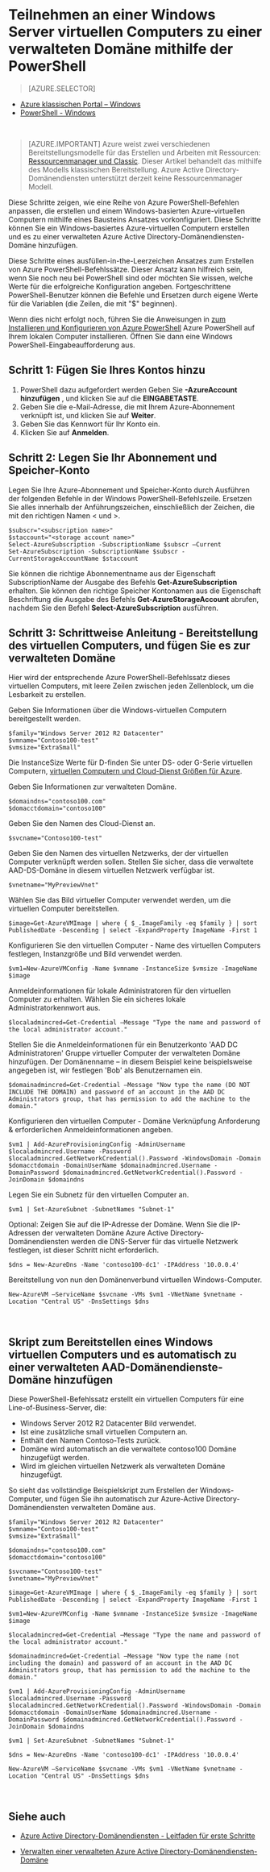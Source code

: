 <properties
    pageTitle="Azure-Active Directory-Domänendiensten: Administration Guide | Microsoft Azure"
    description="Teilnehmen an einem Windows-Computer zu einer verwalteten Domäne Azure PowerShell und das Bereitstellungsmodell klassischen verwenden."
    services="active-directory-ds"
    documentationCenter=""
    authors="mahesh-unnikrishnan"
    manager="stevenpo"
    editor="curtand"/>

<tags
    ms.service="active-directory-ds"
    ms.workload="identity"
    ms.tgt_pltfrm="na"
    ms.devlang="na"
    ms.topic="article"
    ms.date="10/01/2016"
    ms.author="maheshu"/>


# <a name="join-a-windows-server-virtual-machine-to-a-managed-domain-using-powershell"></a>Teilnehmen an einer Windows Server virtuellen Computers zu einer verwalteten Domäne mithilfe der PowerShell

> [AZURE.SELECTOR]
- [Azure klassischen Portal – Windows](active-directory-ds-admin-guide-join-windows-vm.md)
- [PowerShell - Windows](active-directory-ds-admin-guide-join-windows-vm-classic-powershell.md)

<br>

> [AZURE.IMPORTANT] Azure weist zwei verschiedenen Bereitstellungsmodelle für das Erstellen und Arbeiten mit Ressourcen: [Ressourcenmanager und Classic](../resource-manager-deployment-model.md). Dieser Artikel behandelt das mithilfe des Modells klassischen Bereitstellung. Azure Active Directory-Domänendiensten unterstützt derzeit keine Ressourcenmanager Modell.

Diese Schritte zeigen, wie eine Reihe von Azure PowerShell-Befehlen anpassen, die erstellen und einem Windows-basierten Azure-virtuellen Computern mithilfe eines Bausteins Ansatzes vorkonfiguriert. Diese Schritte können Sie ein Windows-basiertes Azure-virtuellen Computern erstellen und es zu einer verwalteten Azure Active Directory-Domänendiensten-Domäne hinzufügen.

Diese Schritte eines ausfüllen-in-the-Leerzeichen Ansatzes zum Erstellen von Azure PowerShell-Befehlssätze. Dieser Ansatz kann hilfreich sein, wenn Sie noch neu bei PowerShell sind oder möchten Sie wissen, welche Werte für die erfolgreiche Konfiguration angeben. Fortgeschrittene PowerShell-Benutzer können die Befehle und Ersetzen durch eigene Werte für die Variablen (die Zeilen, die mit "$" beginnen).

Wenn dies nicht erfolgt noch, führen Sie die Anweisungen in [zum Installieren und Konfigurieren von Azure PowerShell](../powershell-install-configure.md) Azure PowerShell auf Ihrem lokalen Computer installieren. Öffnen Sie dann eine Windows PowerShell-Eingabeaufforderung aus.

## <a name="step-1-add-your-account"></a>Schritt 1: Fügen Sie Ihres Kontos hinzu

1. PowerShell dazu aufgefordert werden Geben Sie **-AzureAccount hinzufügen** , und klicken Sie auf die **EINGABETASTE**.
2. Geben Sie die e-Mail-Adresse, die mit Ihrem Azure-Abonnement verknüpft ist, und klicken Sie auf **Weiter**.
3. Geben Sie das Kennwort für Ihr Konto ein.
4. Klicken Sie auf **Anmelden**.

## <a name="step-2-set-your-subscription-and-storage-account"></a>Schritt 2: Legen Sie Ihr Abonnement und Speicher-Konto

Legen Sie Ihre Azure-Abonnement und Speicher-Konto durch Ausführen der folgenden Befehle in der Windows PowerShell-Befehlszeile. Ersetzen Sie alles innerhalb der Anführungszeichen, einschließlich der Zeichen, die mit den richtigen Namen < und >.

    $subscr="<subscription name>"
    $staccount="<storage account name>"
    Select-AzureSubscription -SubscriptionName $subscr –Current
    Set-AzureSubscription -SubscriptionName $subscr -CurrentStorageAccountName $staccount

Sie können die richtige Abonnementname aus der Eigenschaft SubscriptionName der Ausgabe des Befehls **Get-AzureSubscription** erhalten. Sie können den richtige Speicher Kontonamen aus die Eigenschaft Beschriftung die Ausgabe des Befehls **Get-AzureStorageAccount** abrufen, nachdem Sie den Befehl **Select-AzureSubscription** ausführen.


## <a name="step-3-step-by-step-walkthrough---provision-the-virtual-machine-and-join-it-to-the-managed-domain"></a>Schritt 3: Schrittweise Anleitung - Bereitstellung des virtuellen Computers, und fügen Sie es zur verwalteten Domäne
Hier wird der entsprechende Azure PowerShell-Befehlssatz dieses virtuellen Computers, mit leere Zeilen zwischen jeden Zellenblock, um die Lesbarkeit zu erstellen.

Geben Sie Informationen über die Windows-virtuellen Computern bereitgestellt werden.

    $family="Windows Server 2012 R2 Datacenter"
    $vmname="Contoso100-test"
    $vmsize="ExtraSmall"

Die InstanceSize Werte für D-finden Sie unter DS- oder G-Serie virtuellen Computern, [virtuellen Computern und Cloud-Dienst Größen für Azure](https://msdn.microsoft.com/library/azure/dn197896.aspx).

Geben Sie Informationen zur verwalteten Domäne.

    $domaindns="contoso100.com"
    $domacctdomain="contoso100"

Geben Sie den Namen des Cloud-Dienst an.

    $svcname="Contoso100-test"

Geben Sie den Namen des virtuellen Netzwerks, der der virtuellen Computer verknüpft werden sollen. Stellen Sie sicher, dass die verwaltete AAD-DS-Domäne in diesem virtuellen Netzwerk verfügbar ist.

    $vnetname="MyPreviewVnet"

Wählen Sie das Bild virtueller Computer verwendet werden, um die virtuellen Computer bereitstellen.

    $image=Get-AzureVMImage | where { $_.ImageFamily -eq $family } | sort PublishedDate -Descending | select -ExpandProperty ImageName -First 1

Konfigurieren Sie den virtuellen Computer - Name des virtuellen Computers festlegen, Instanzgröße und Bild verwendet werden.

    $vm1=New-AzureVMConfig -Name $vmname -InstanceSize $vmsize -ImageName $image

Anmeldeinformationen für lokale Administratoren für den virtuellen Computer zu erhalten. Wählen Sie ein sicheres lokale Administratorkennwort aus.

    $localadmincred=Get-Credential –Message "Type the name and password of the local administrator account."

Stellen Sie die Anmeldeinformationen für ein Benutzerkonto 'AAD DC Administratoren' Gruppe virtueller Computer der verwalteten Domäne hinzufügen. Der Domänenname – in diesem Beispiel keine beispielsweise angegeben ist, wir festlegen 'Bob' als Benutzernamen ein.

    $domainadmincred=Get-Credential –Message "Now type the name (DO NOT INCLUDE THE DOMAIN) and password of an account in the AAD DC Administrators group, that has permission to add the machine to the domain."

Konfigurieren den virtuellen Computer - Domäne Verknüpfung Anforderung & erforderlichen Anmeldeinformationen angeben.

    $vm1 | Add-AzureProvisioningConfig -AdminUsername $localadmincred.Username -Password $localadmincred.GetNetworkCredential().Password -WindowsDomain -Domain $domacctdomain -DomainUserName $domainadmincred.Username -DomainPassword $domainadmincred.GetNetworkCredential().Password -JoinDomain $domaindns

Legen Sie ein Subnetz für den virtuellen Computer an.

    $vm1 | Set-AzureSubnet -SubnetNames "Subnet-1"

Optional: Zeigen Sie auf die IP-Adresse der Domäne. Wenn Sie die IP-Adressen der verwalteten Domäne Azure Active Directory-Domänendiensten werden die DNS-Server für das virtuelle Netzwerk festlegen, ist dieser Schritt nicht erforderlich.

    $dns = New-AzureDns -Name 'contoso100-dc1' -IPAddress '10.0.0.4'

Bereitstellung von nun den Domänenverbund virtuellen Windows-Computer.

    New-AzureVM –ServiceName $svcname -VMs $vm1 -VNetName $vnetname -Location "Central US" -DnsSettings $dns

<br>

## <a name="script-to-provision-a-windows-vm-and-automatically-join-it-to-an-aad-domain-services-managed-domain"></a>Skript zum Bereitstellen eines Windows virtuellen Computers und es automatisch zu einer verwalteten AAD-Domänendienste-Domäne hinzufügen
Diese PowerShell-Befehlssatz erstellt ein virtuellen Computers für eine Line-of-Business-Server, die:

- Windows Server 2012 R2 Datacenter Bild verwendet.
- Ist eine zusätzliche small virtuellen Computern an.
- Enthält den Namen Contoso-Tests zurück.
- Domäne wird automatisch an die verwaltete contoso100 Domäne hinzugefügt werden.
- Wird im gleichen virtuellen Netzwerk als verwalteten Domäne hinzugefügt.

So sieht das vollständige Beispielskript zum Erstellen der Windows-Computer, und fügen Sie ihn automatisch zur Azure-Active Directory-Domänendiensten verwalteten Domäne aus.

    $family="Windows Server 2012 R2 Datacenter"
    $vmname="Contoso100-test"
    $vmsize="ExtraSmall"

    $domaindns="contoso100.com"
    $domacctdomain="contoso100"

    $svcname="Contoso100-test"
    $vnetname="MyPreviewVnet"

    $image=Get-AzureVMImage | where { $_.ImageFamily -eq $family } | sort PublishedDate -Descending | select -ExpandProperty ImageName -First 1

    $vm1=New-AzureVMConfig -Name $vmname -InstanceSize $vmsize -ImageName $image

    $localadmincred=Get-Credential –Message "Type the name and password of the local administrator account."

    $domainadmincred=Get-Credential –Message "Now type the name (not including the domain) and password of an account in the AAD DC Administrators group, that has permission to add the machine to the domain."

    $vm1 | Add-AzureProvisioningConfig -AdminUsername $localadmincred.Username -Password $localadmincred.GetNetworkCredential().Password -WindowsDomain -Domain $domacctdomain -DomainUserName $domainadmincred.Username -DomainPassword $domainadmincred.GetNetworkCredential().Password -JoinDomain $domaindns

    $vm1 | Set-AzureSubnet -SubnetNames "Subnet-1"

    $dns = New-AzureDns -Name 'contoso100-dc1' -IPAddress '10.0.0.4'

    New-AzureVM –ServiceName $svcname -VMs $vm1 -VNetName $vnetname -Location "Central US" -DnsSettings $dns

<br>

## <a name="related-content"></a>Siehe auch
- [Azure Active Directory-Domänendiensten - Leitfaden für erste Schritte](./active-directory-ds-getting-started.md)

- [Verwalten einer verwalteten Azure Active Directory-Domänendiensten-Domäne](./active-directory-ds-admin-guide-administer-domain.md)
